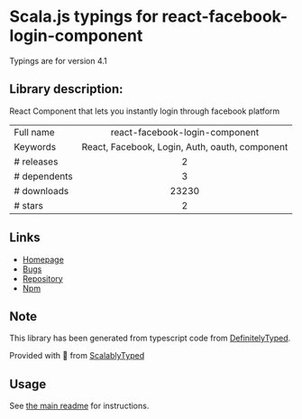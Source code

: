 
# Scala.js typings for react-facebook-login-component

Typings are for version 4.1

## Library description:
React Component that lets you instantly login through facebook platform

|                    |                 |
| ------------------ | :-------------: |
| Full name          | react-facebook-login-component |
| Keywords           | React, Facebook, Login, Auth, oauth, component |
| # releases         | 2 |
| # dependents       | 3 |
| # downloads        | 23230 |
| # stars            | 2 |

## Links
- [Homepage](https://github.com/kennetpostigo/react-facebook-login-component#readme)
- [Bugs](https://github.com/kennetpostigo/react-facebook-login-component/issues)
- [Repository](https://github.com/kennetpostigo/react-facebook-login-component)
- [Npm](https://www.npmjs.com/package/react-facebook-login-component)
    


## Note
This library has been generated from typescript code from [DefinitelyTyped](https://definitelytyped.org).

Provided with :purple_heart: from [ScalablyTyped](https://github.com/oyvindberg/ScalablyTyped)

## Usage
See [the main readme](../../readme.md) for instructions.


